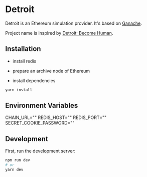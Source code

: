 # Detroit

Detroit is an Ethereum simulation provider. It's based on [Ganache](https://trufflesuite.com/ganache/).

Project name is inspired by [Detroit: Become Human](https://en.wikipedia.org/wiki/Detroit:_Become_Human).

## Installation

* install redis

* prepare an archive node of Ethereum

* install dependencies

```bash
yarn install
```

## Environment Variables

CHAIN_URL=""
REDIS_HOST=""
REDIS_PORT=""
SECRET_COOKIE_PASSWORD=""

## Development

First, run the development server:

```bash
npm run dev
# or
yarn dev
```
